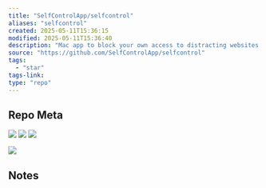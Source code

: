 ```yaml
---
title: "SelfControlApp/selfcontrol"
aliases: "selfcontrol"
created: 2025-05-11T15:36:15
modified: 2025-05-11T15:36:40
description: "Mac app to block your own access to distracting websites etc for a predetermined period of time. It can not be undone by the app or by a restart – you must wait for the timer to run out."
source: "https://github.com/SelfControlApp/selfcontrol"
tags:
  - "star"
tags-link:
type: "repo"
---
```


## Repo Meta

![](https://img.shields.io/github/stars/SelfControlApp/selfcontrol?style=for-the-badge&label=stars) ![](https://img.shields.io/github/repo-size/SelfControlApp/selfcontrol?style=for-the-badge&label=size) ![](https://img.shields.io/github/created-at/SelfControlApp/selfcontrol?style=for-the-badge&label=since)

[![](https://github-readme-stats.vercel.app/api/pin/?username=SelfControlApp&repo=selfcontrol&bg_color=00000000)](https://github.com/SelfControlApp/selfcontrol)

## Notes
